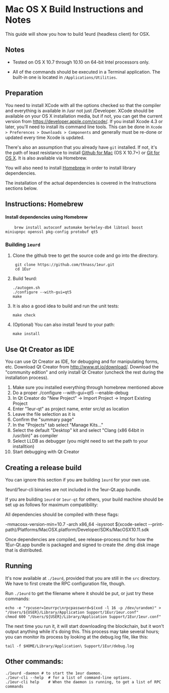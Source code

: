 Mac OS X Build Instructions and Notes
====================================
This guide will show you how to build 1eurd (headless client) for OSX.

Notes
-----

* Tested on OS X 10.7 through 10.10 on 64-bit Intel processors only.

* All of the commands should be executed in a Terminal application. The
built-in one is located in `/Applications/Utilities`.

Preparation
-----------

You need to install XCode with all the options checked so that the compiler
and everything is available in /usr not just /Developer. XCode should be
available on your OS X installation media, but if not, you can get the
current version from https://developer.apple.com/xcode/. If you install
Xcode 4.3 or later, you'll need to install its command line tools. This can
be done in `Xcode > Preferences > Downloads > Components` and generally must
be re-done or updated every time Xcode is updated.

There's also an assumption that you already have `git` installed. If
not, it's the path of least resistance to install [Github for Mac](https://mac.github.com/)
(OS X 10.7+) or
[Git for OS X](https://code.google.com/p/git-osx-installer/). It is also
available via Homebrew.

You will also need to install [Homebrew](http://brew.sh) in order to install library
dependencies.

The installation of the actual dependencies is covered in the Instructions
sections below.

Instructions: Homebrew
----------------------

#### Install dependencies using Homebrew

        brew install autoconf automake berkeley-db4 libtool boost miniupnpc openssl pkg-config protobuf qt5

### Building `1eurd`

1. Clone the github tree to get the source code and go into the directory.

        git clone https://github.com/thnass/1eur.git
        cd 1Eur

2.  Build 1eurd:

        ./autogen.sh
        ./configure --with-gui=qt5
        make

3.  It is also a good idea to build and run the unit tests:

        make check

4.  (Optional) You can also install 1eurd to your path:

        make install

Use Qt Creator as IDE
------------------------
You can use Qt Creator as IDE, for debugging and for manipulating forms, etc.
Download Qt Creator from http://www.qt.io/download/. Download the "community edition" and only install Qt Creator (uncheck the rest during the installation process).

1. Make sure you installed everything through homebrew mentioned above
2. Do a proper ./configure --with-gui=qt5 --enable-debug
3. In Qt Creator do "New Project" -> Import Project -> Import Existing Project
4. Enter "1eur-qt" as project name, enter src/qt as location
5. Leave the file selection as it is
6. Confirm the "summary page"
7. In the "Projects" tab select "Manage Kits..."
8. Select the default "Desktop" kit and select "Clang (x86 64bit in /usr/bin)" as compiler
9. Select LLDB as debugger (you might need to set the path to your installtion)
10. Start debugging with Qt Creator

Creating a release build
------------------------
You can ignore this section if you are building `1eurd` for your own use.

1eurd/1eur-cli binaries are not included in the 1eur-Qt.app bundle.

If you are building `1eurd` or `1eur-qt` for others, your build machine should be set up
as follows for maximum compatibility:

All dependencies should be compiled with these flags:

 -mmacosx-version-min=10.7
 -arch x86_64
 -isysroot $(xcode-select --print-path)/Platforms/MacOSX.platform/Developer/SDKs/MacOSX10.11.sdk

Once dependencies are compiled, see release-process.md for how the 1Eur-Qt.app
bundle is packaged and signed to create the .dmg disk image that is distributed.

Running
-------

It's now available at `./1eurd`, provided that you are still in the `src`
directory. We have to first create the RPC configuration file, though.

Run `./1eurd` to get the filename where it should be put, or just try these
commands:

    echo -e "rpcuser=1eurrpc\nrpcpassword=$(xxd -l 16 -p /dev/urandom)" > "/Users/${USER}/Library/Application Support/1Eur/1eur.conf"
    chmod 600 "/Users/${USER}/Library/Application Support/1Eur/1eur.conf"

The next time you run it, it will start downloading the blockchain, but it won't
output anything while it's doing this. This process may take several hours;
you can monitor its process by looking at the debug.log file, like this:

    tail -f $HOME/Library/Application\ Support/1Eur/debug.log

Other commands:
-------

    ./1eurd -daemon # to start the 1eur daemon.
    ./1eur-cli --help  # for a list of command-line options.
    ./1eur-cli help    # When the daemon is running, to get a list of RPC commands
